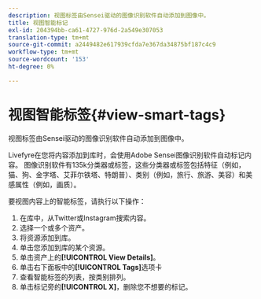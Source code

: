 ```yaml
---
description: 视图标签由Sensei驱动的图像识别软件自动添加到图像中。
title: 视图智能标记
exl-id: 204394bb-ca61-4727-976d-2a549e307053
translation-type: tm+mt
source-git-commit: a2449482e617939cfda7e367da34875bf187c4c9
workflow-type: tm+mt
source-wordcount: '153'
ht-degree: 0%

---
```


# 视图智能标签{#view-smart-tags}

视图标签由Sensei驱动的图像识别软件自动添加到图像中。

Livefyre在您将内容添加到库时，会使用Adobe Sensei图像识别软件自动标记内容。 图像识别软件有135k分类器或标签，这些分类器或标签包括特征（例如，猫、狗、金字塔、艾菲尔铁塔、特朗普）、类别（例如，旅行、旅游、美容）和美感属性（例如，画质）。

要视图内容上的智能标签，请执行以下操作：

1. 在库中，从Twitter或Instagram搜索内容。
1. 选择一个或多个资产。
1. 将资源添加到库。
1. 单击您添加到库的某个资源。
1. 单击资产上的&#x200B;**[!UICONTROL View Details]**。
1. 单击右下面板中的&#x200B;**[!UICONTROL Tags]**&#x200B;选项卡
1. 查看智能标签的列表，按类别排列。
1. 单击标记旁的&#x200B;**[!UICONTROL X]**，删除您不想要的标记。
